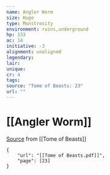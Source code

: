 ```yaml
---
name: Angler Worm
size: Huge
type: Monstrosity
environment: ruins,underground
hp: 133
ac: 14
initiative: -3
alignment: unaligned
legendary: 
lair: 
unique: 
cr: 4
tags: 
source: "Tome of Beasts: 23"
url: ""
---
```

# [[Angler Worm]]

[Source](zotero://open-pdf/library/items/ULEQWHJM?page=23) from [[Tome of Beasts]]

```pdf
{
	"url": "[[Tome of Beasts.pdf]]",
	"page": [23]
}
```

